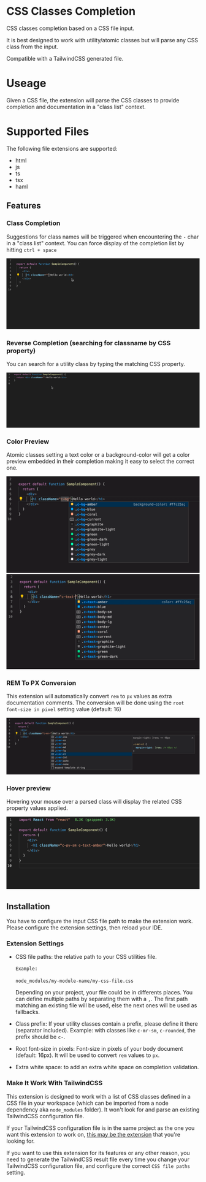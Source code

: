 # CSS Classes Completion

CSS classes completion based on a CSS file input.

It is best designed to work with utility/atomic classes but will parse any CSS class from the input.

Compatible with a TailwindCSS generated file.

# Useage

Given a CSS file, the extension will parse the CSS classes to provide completion and documentation in a "class list" context.

# Supported Files

The following file extensions are supported:
- html
- js
- ts
- tsx
- haml

## Features

### Class Completion

Suggestions for class names will be triggered when encountering the `-` char in a "class list" context.
You can force display of the completion list by hitting `ctrl + space`

![completion](media/doc/completion-feature.gif)

### Reverse Completion (searching for classname by CSS property)

You can search for a utility class by typing the matching CSS property.

![reverse completion feature](media/doc/reverse-completion-feature.gif)

### Color Preview

Atomic classes setting a text color or a background-color will get a color preview embedded in their completion making it easy to select the correct one.

![color preview](media/doc/color-bg-feature.png) ![color preview](media/doc/color-text-feature.png)

### REM To PX Conversion

This extension will automatically convert `rem` to `px` values as extra documentation comments.
The conversion will be done using the `root font-size in pixel` setting value (default: 16)

![rem to px](media/doc/rem-to-px-feature.png)

### Hover preview

Hovering your mouse over a parsed class will display the related CSS property values applied.

![hover feature](media/doc/hover-feature.gif)

## Installation

You have to configure the input CSS file path to make the extension work.
Please configure the extension settings, then reload your IDE.

### Extension Settings

- CSS file paths: the relative path to your CSS utilities file.

  ```
  Example:

  node_modules/my-module-name/my-css-file.css
  ```

  Depending on your project, your file could be in differents places. You can define multiple paths by separating them with a `,`. The first path matching an existing file will be used, else the next ones will be used as fallbacks.

- Class prefix: If your utility classes contain a prefix, please define it there (separator included).
  Example: with classes like `c-mr-sm`, `c-rounded`, the prefix should be `c-`.

- Root font-size in pixels: Font-size in pixels of your body document (default: 16px). It will be used to convert `rem` values to `px`.
  
- Extra white space: to add an extra white space on completion validation. 

### Make It Work With TailwindCSS

This extension is designed to work with a list of CSS classes defined in a CSS file in your workspace (which can be imported from a node dependency aka `node_modules` folder).
It won't look for and parse an existing TailwindCSS configuration file.

If your TailwindCSS configuration file is in the same project as the one you want this extension to work on, [this may be the extension](https://marketplace.visualstudio.com/items?itemName=bradlc.vscode-tailwindcss) that you're looking for.

If you want to use this extension for its features or any other reason, you need to generate the TailwindCSS result file every time you change your TailwindCSS configuration file, and configure the correct `CSS file paths` setting. 
